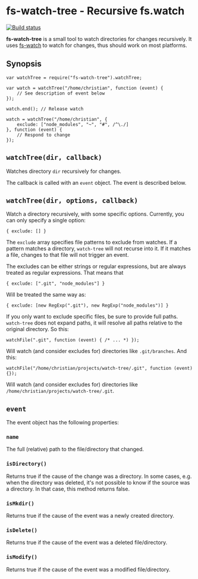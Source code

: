# fs-watch-tree - Recursive fs.watch #

[![Build status](https://secure.travis-ci.org/busterjs/fs-watch-tree.png?branch=master)](http://travis-ci.org/busterjs/fs-watch-tree/)

**fs-watch-tree** is a small tool to watch directories for changes recursively.
It uses
[fs-watch](http://nodejs.org/docs/latest/api/fs.html#fs_fs_watch_filename_options_listener)
to watch for changes, thus should work on most platforms.

## Synopsis ##

    var watchTree = require("fs-watch-tree").watchTree;

    var watch = watchTree("/home/christian", function (event) {
        // See description of event below
    });

    watch.end(); // Release watch

    watch = watchTree("/home/christian", {
        exclude: ["node_modules", "~", "#", /^\./]
    }, function (event) {
        // Respond to change
    });

## `watchTree(dir, callback)` ##

Watches directory `dir` recursively for changes.

The callback is called with an `event` object. The event is described below.

## `watchTree(dir, options, callback)` ##

Watch a directory recursively, with some specific options. Currently, you can
only specify a single option:

    { exclude: [] }

The `exclude` array specifies file patterns to exclude from watches. If a
pattern matches a directory, `watch-tree` will not recurse into it. If it
matches a file, changes to that file will not trigger an event.

The excludes can be either strings or regular expressions, but are always
treated as regular expressions. That means that

    { exclude: [".git", "node_modules"] }

Will be treated the same way as:

    { exclude: [new RegExp(".git"), new RegExp("node_modules")] }

If you only want to exclude specific files, be sure to provide full
paths. `watch-tree` does not expand paths, it will resolve all paths relative to
the original directory. So this:

    watchFile(".git", function (event) { /* ... *) });

Will watch (and consider excludes for) directories like `.git/branches`. And
this:

    watchFile("/home/christian/projects/watch-tree/.git", function (event) {});

Will watch (and consider excludes for) directories like
`/home/christian/projects/watch-tree/.git`.

## `event` ##

The event object has the following properties:

### `name` ###

The full (relative) path to the file/directory that changed.

### `isDirectory()` ###

Returns true if the cause of the change was a directory. In some cases,
e.g. when the directory was deleted, it's not possible to know if the
source was a directory. In that case, this method returns false.

### `isMkdir()` ###

Returns true if the cause of the event was a newly created directory.

### `isDelete()` ###

Returns true if the cause of the event was a deleted file/directory.

### `isModify()` ###

Returns true if the cause of the event was a modified file/directory.
